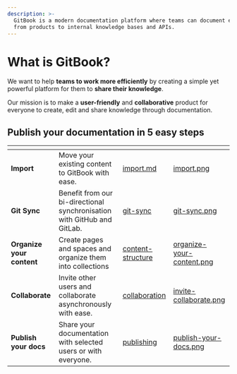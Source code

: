 ```yaml
---
description: >-
  GitBook is a modern documentation platform where teams can document everything
  from products to internal knowledge bases and APIs.
---
```


# What is GitBook?

We want to help **teams to work more efficiently** by creating a simple yet powerful platform for them to **share their knowledge**.

Our mission is to make a **user-friendly** and **collaborative** product for everyone to create, edit and share knowledge through documentation.

## Publish your documentation in 5 easy steps

<table data-view="cards"><thead><tr><th></th><th></th><th data-hidden data-card-target data-type="content-ref"></th><th data-hidden data-card-cover data-type="files"></th></tr></thead><tbody><tr><td><strong>Import</strong></td><td>Move your existing content to GitBook with ease.</td><td><a href="content-creation/import.md">import.md</a></td><td><a href=".gitbook/assets/import.png">import.png</a></td></tr><tr><td><strong>Git Sync</strong></td><td>Benefit from our bi-directional synchronisation with GitHub and GitLab.</td><td><a href="product-tour/git-sync/">git-sync</a></td><td><a href=".gitbook/assets/git-sync.png">git-sync.png</a></td></tr><tr><td><strong>Organize your content</strong></td><td>Create pages and spaces and organize them into collections</td><td><a href="content-creation/content-structure/">content-structure</a></td><td><a href=".gitbook/assets/organize-your-content.png">organize-your-content.png</a></td></tr><tr><td><strong>Collaborate</strong></td><td>Invite other users and collaborate asynchronously with ease.</td><td><a href="collaboration/collaboration/">collaboration</a></td><td><a href=".gitbook/assets/invite-collaborate.png">invite-collaborate.png</a></td></tr><tr><td><strong>Publish your docs</strong></td><td>Share your documentation with selected users or with everyone.</td><td><a href="publishing/publishing/">publishing</a></td><td><a href=".gitbook/assets/publish-your-docs.png">publish-your-docs.png</a></td></tr></tbody></table>
